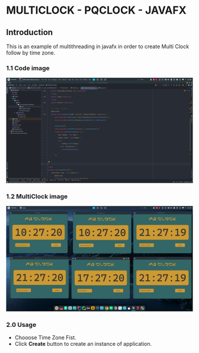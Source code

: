 # MULTICLOCK - PQCLOCK - JAVAFX

## Introduction
This is an example of multithreading in javafx in order to create Multi Clock follow by time zone. 
### 1.1 Code image

![1679322603057](image/ReadMe/1679322603057.png)

### 1.2 MultiClock image

![1679322497518](image/ReadMe/1679322497518.png)

### 2.0 Usage
- Chooose Time Zone Fist.
- Click **Create** button to create an instance of application. 
